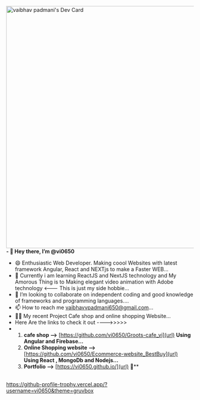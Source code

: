 <a href="https://app.daily.dev/vaibhavpadmani"><img src="https://api.daily.dev/devcards/v2/icX50cWL9N25D5Ox8O3ut.png?type=wide&r=b6c" width="652" alt="vaibhav padmani's Dev Card"/></a><br>
**- 👋 Hey there, I’m @vi0650**
- 😄 Enthusiastic Web Developer. Making coool Websites with latest framework Angular, React and NEXTjs to make a Faster WEB...
- 👀 Currently i am learning ReactJS and NextJS technology and My Amorous Thing is to Making elegant video animation with Adobe technology <--- This is just my side hobbie...
- 💞️ I’m looking to collaborate on independent coding and good knowledge of frameworks and programming languages....
- 📫 How to reach me vaibhavvpadmani650@gmail.com...
- 🧑‍💻 My recent Project Cafe shop and online shopping Website...
-    Here Are the links to check it out ---->>>>>
-    1. **cafe shop -->** [https://github.com/vi0650/Groots-cafe_vi](url)  **Using Angular and Firebase...**
     2. **Online Shopping website -->** [https://github.com/vi0650/Ecommerce-website_BestBuy](url) **Using React , MongoDb and Nodejs...**
     3. **Portfolio -->** [https://vi0650.github.io/](url) 🧐**
        
<br>https://github-profile-trophy.vercel.app/?username=vi0650&theme=gruvbox
